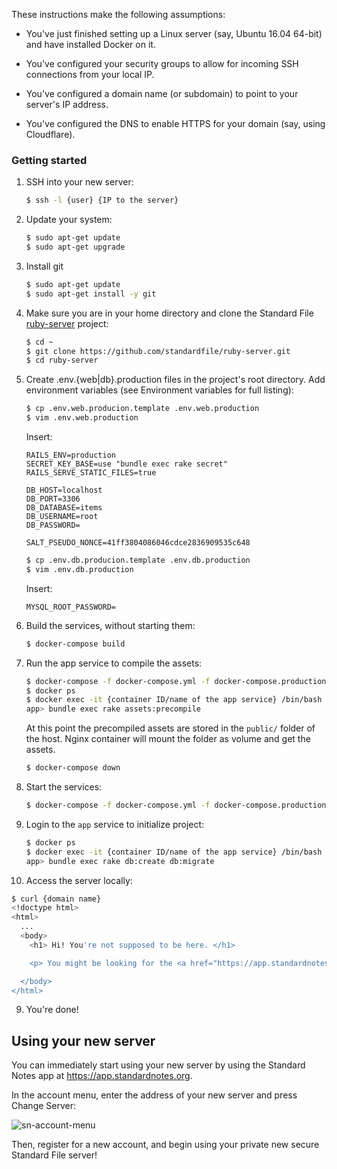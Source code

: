 These instructions make the following assumptions:
- You've just finished setting up a Linux server (say, Ubuntu 16.04 64-bit) and have installed Docker on it.

- You've configured your security groups to allow for incoming SSH connections from your local IP.

- You've configured a domain name (or subdomain) to point to your server's IP address.

- You've configured the DNS to enable HTTPS for your domain (say, using Cloudflare).

### Getting started

1. SSH into your new server:

   ``` bash
   $ ssh -l {user} {IP to the server}
   ```

2. Update your system:

   ``` bash
   $ sudo apt-get update
   $ sudo apt-get upgrade
   ```

3. Install git

   ``` bash
   $ sudo apt-get update
   $ sudo apt-get install -y git
   ```

4. Make sure you are in your home directory and clone the Standard File [ruby-server](https://github.com/standardfile/ruby-server) project:

   ``` bash
   $ cd ~
   $ git clone https://github.com/standardfile/ruby-server.git
   $ cd ruby-server
   ```

5. Create .env.{web|db}.production files in the project's root directory. Add environment variables (see Environment variables for full listing):

   ``` bash
   $ cp .env.web.producion.template .env.web.production
   $ vim .env.web.production
   ```

   Insert:

   ```
   RAILS_ENV=production
   SECRET_KEY_BASE=use "bundle exec rake secret"
   RAILS_SERVE_STATIC_FILES=true

   DB_HOST=localhost
   DB_PORT=3306
   DB_DATABASE=items
   DB_USERNAME=root
   DB_PASSWORD=

   SALT_PSEUDO_NONCE=41ff3804086046cdce2836909535c648
   ```

   ``` bash
   $ cp .env.db.producion.template .env.db.production
   $ vim .env.db.production
   ```

   Insert:

   ```
   MYSQL_ROOT_PASSWORD=
   ```

6. Build the services, without starting them:
   ``` bash
   $ docker-compose build
   ```

6. Run the app service to compile the assets:
   ``` bash
   $ docker-compose -f docker-compose.yml -f docker-compose.production.yml up app
   $ docker ps
   $ docker exec -it {container ID/name of the app service} /bin/bash
   app> bundle exec rake assets:precompile
   ```

   At this point the precompiled assets are stored in the `public/`
   folder of the host. Nginx container will mount the folder as volume
   and get the assets.

   ``` bash
   $ docker-compose down
   ```

6. Start the services:

   ``` bash
   $ docker-compose -f docker-compose.yml -f docker-compose.production.yml up -d
   ```

7. Login to the `app` service to initialize project:
   ``` bash
   $ docker ps
   $ docker exec -it {container ID/name of the app service} /bin/bash
   app> bundle exec rake db:create db:migrate
   ```

8. Access the server locally:
  ``` bash
  $ curl {domain name}
  <!doctype html>
  <html>
    ...
    <body>
      <h1> Hi! You're not supposed to be here. </h1>

      <p> You might be looking for the <a href="https://app.standardnotes.org"> Standard Notes Web App</a> or the main <a href="https://standardnotes.org"> Standard Notes Website</a>. </p>

    </body>
  </html>
  ```

9. You're done!

## Using your new server
You can immediately start using your new server by using the Standard Notes app at https://app.standardnotes.org.

In the account menu, enter the address of your new server and press Change Server:

![sn-account-menu](http://imgur.com/Pre6ffL.png)

Then, register for a new account, and begin using your private new secure Standard File server!
